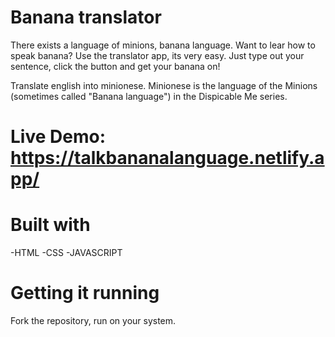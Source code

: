 # Banana translator

There exists a language of minions, banana language. Want to lear how to speak banana? Use the translator app, its very easy. Just type out your sentence, click the button and get your banana on!

Translate english into minionese. Minionese is the language of the Minions (sometimes called "Banana language") in the Dispicable Me series.


# Live Demo: https://talkbananalanguage.netlify.app/

# Built with
-HTML
-CSS
-JAVASCRIPT

# Getting it running
Fork the repository, run on your system.
